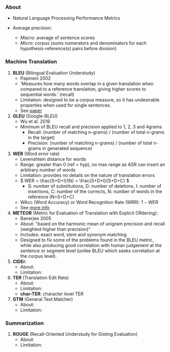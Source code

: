 ### About

* Natural Language Processing Performance Metrics

* Average precision:
    * *Macro*: average of sentence scores
    * *Micro*: corpus (sums numerators and denominators for each hypothesis-reference(s) pairs before division)

### Machine Translation
1. **BLEU** (Bilingual Evaluation Understudy)
    * Papineni 2002
    * 'Measures how many words overlap in a given translation when compared to a reference translation, giving higher 
     scores to sequential words.' (recall)
    * Limitation: designed to be a corpus measure, so it has undesirable properties when used for single sentences.
    * See [paper](https://www.aclweb.org/anthology/P02-1040.pdf)
2. **GLEU** (Google-BLEU)
    * Wu et al. 2016
    * Minimum of BLEU recall and precision applied to 1, 2, 3 and 4grams
        * Recall: (number of matching n-grams) / (number of total n-grams in the target)
        * Precision: (number of matching n-grams) / (number of total n-grams in generated sequence)
3. **WER** (Word error rate)
    * Levenshtein distance for words
    * Range: greater than 0 (ref = hyp), no max range as ASR can insert an arbitrary number of words
    * Limitation: provides no details on the nature of translation errors
    * $ WER = \frac{S+D+I}{N} = \frac{S+D+I}{S+D+C} $
        * S: number of substitutions, D: number of deletions, I: number of insertions, C: number of the corrects,
            N: number of words in the reference (N=S+D+C)
    * WAcc (Word Accuracy) or Word Recognition Rate (WRR): $1 - WER$        
    * See [more info](https://martin-thoma.com/word-error-rate-calculation/)
4. **METEOR** (Metric for Evaluation of Translation with Explicit ORdering):
    * Banerjee 2005
    * About: "based on the harmonic mean of unigram precision and recall (weighted higher than precision)"
    * Includes: exact word, stem and synonym matching
    * Designed to fix some of the problems found in the BLEU metric, while also producing good correlation with human
        judgement at the sentence or segment level (unlike BLEU which seeks correlation at the corpus level).
5. **CIDEr**:     
    * About: 
    * Limitation:
6. **TER** (Translation Edit Rate)
    * About: 
    * Limitation:
    * **char-TER**: character level TER
7. **GTM** (General Text Matcher)
    * About: 
    * Limitation:


### Summarization
1. **ROUGE** (Recall-Oriented Understudy for Gisting Evaluation)
    * About: 
    * Limitation:
